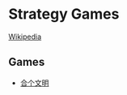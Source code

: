 # Strategy Games
[Wikipedia](https://en.wikipedia.org/wiki/Strategy_video_game)

## Games
- [合个文明](https://www.4399.com/flash/245350_3.htm)